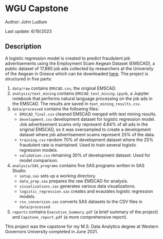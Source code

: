 # WGU Capstone

Author: John Ludlum

Last update: 6/19/2023

## Description

A logistic regression model is created to predict fraudulent job advertisements using the Employment Scam Aegean Dataset (EMSCAD), a public dataset of 17,880 job ads collected by researchers at the University of the Aegean in Greece which can be downloaded [here](http://emscad.samos.aegean.gr/). The project is structured in five parts:

1. `data/raw` contains `EMSCAD.csv`, the original EMSCAD.
2. `analysis/text_mining` contains `EMSCAD_text_mining.ipynb`, a Jupyter notebook that performs natural language processing on the job ads in the EMSCAD. The results are saved in `text_mining_results.csv`.
3. `data/processed` contains the following files:
   - `EMSCAD_final.csv` cleaned EMSCAD merged with text mining results.
   - `development.csv` development dataset for logistic regression model. Job advertisement scams only represent 4.84% of all ads in the original EMSCAD, so it was oversampled to create a development dataset where job advertisement scams represent 25% of the data.
   - `training.csv` random 70% of development dataset where the 25% fraudulent rate is maintained. Used to train several logistic regression models.
   - `validation.csv` remaining 30% of development dataset. Used for model comparison.
4. `analysis/SAS_programs` contains five SAS programs written in SAS Studio:
   - `setup.sas` sets up a working directory.
   - `data_prep.sas` prepares the raw EMSCAD for analysis.
   - `visualizations.sas` generates various data visualizations.
   - `logistic_regression.sas` creates and evaulates logistic regression models.
   - `csv_conversion.sas` converts SAS datasets to the CSV files in `data/processed`
5. `reports` contains `Executive_Summary.pdf` (a brief summary of the project) and `Capstone_report.pdf` (a more comprehensive report).

This project was the capstone for my M.S. Data Analytics degree at Western Governors University completed in June 2021.
